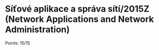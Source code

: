 # Síťové aplikace a správa sítí/2015Z (Network Applications and Network Administration)

Points: 15/15
